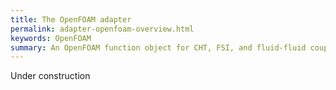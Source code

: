 ```yaml
---
title: The OpenFOAM adapter
permalink: adapter-openfoam-overview.html
keywords: OpenFOAM
summary: An OpenFOAM function object for CHT, FSI, and fluid-fluid coupled simulations using preCICE.
---
```


Under construction


